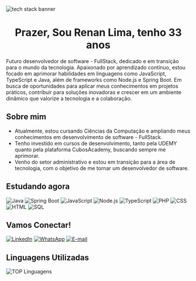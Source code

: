 ![tech stack banner](https://wallpapers.com/images/high/4k-star-wars-death-star-3wcuhjks0jijr5vp.webp)

<h1 align='center'>Prazer, Sou Renan Lima, tenho 33 anos</h1>

Futuro desenvolvedor de software - FullStack, dedicado e em transição para o mundo da tecnologia. Apaixonado por aprendizado contínuo, estou focado em aprimorar habilidades em linguagens como JavaScript, TypeScript e Java, além de frameworks como Node.js e Spring Boot. Em busca de oportunidades para aplicar meus conhecimentos em projetos práticos, contribuir para soluções inovadoras e crescer em um ambiente dinâmico que valorize a tecnologia e a colaboração.

## Sobre mim
- Atualmente, estou cursando Ciências da Computação e ampliando meus conhecimentos em desenvolvimento de software - FullStack.
- Tenho investido em cursos de desenvolvimento, tanto pela UDEMY quanto pela plataforma CubosAcademy, buscando sempre me aprimorar.
- Venho do setor administrativo e estou em transição para a área de tecnologia, com o objetivo de me tornar um desenvolvedor de software.



## Estudando agora
![Java](https://img.shields.io/badge/Java-ED8B00?style=for-the-badge&logo=java&logoColor=white)
![Spring Boot](https://img.shields.io/badge/Spring_Boot-6DB33F?style=for-the-badge&logo=spring-boot&logoColor=white)
![JavaScript](https://img.shields.io/badge/JavaScript-F7DF1E?style=for-the-badge&logo=javascript&logoColor=black)
![Node.js](https://img.shields.io/badge/Node.js-339933?style=for-the-badge&logo=nodedotjs&logoColor=white)
![TypeScript](https://img.shields.io/badge/TypeScript-3178C6?style=for-the-badge&logo=typescript&logoColor=white)
![PHP](https://img.shields.io/badge/PHP-777BB4?style=for-the-badge&logo=php&logoColor=white)
![CSS](https://img.shields.io/badge/CSS-1572B6?style=for-the-badge&logo=css3&logoColor=white)
![HTML](https://img.shields.io/badge/HTML-E34F26?style=for-the-badge&logo=html5&logoColor=white)
![SQL](https://img.shields.io/badge/SQL-336791?style=for-the-badge&logo=postgresql&logoColor=white)


## Vamos Conectar!

[![LinkedIn](https://img.shields.io/badge/LinkedIn-0077B5?style=for-the-badge&logo=linkedin&logoColor=white)](https://www.linkedin.com/in/renan-alves-1a0358230/)
[![WhatsApp](https://img.shields.io/badge/WhatsApp-25D366?style=for-the-badge&logo=whatsapp&logoColor=white)](https://wa.me/5561985989372)
[![E-mail](https://img.shields.io/badge/Gmail-D14836?style=for-the-badge&logo=gmail&logoColor=white)](renanalves000@gmail.com)

## Linguagens Utilizadas
![TOP Linguagens](https://github-readme-stats.vercel.app/api/top-langs/?username=LimasDev61&layout=compact&theme=dracula)


